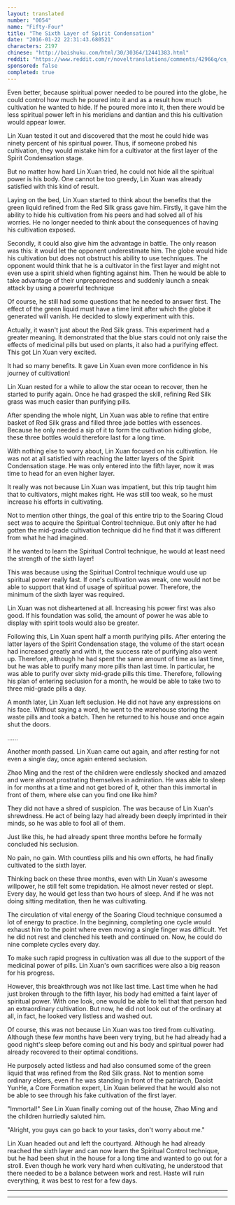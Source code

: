 ```yaml
---
layout: translated
number: "0054"
name: "Fifty-Four"
title: "The Sixth Layer of Spirit Condensation"
date: "2016-01-22 22:31:43.680521"
characters: 2197
chinese: "http://baishuku.com/html/30/30364/12441383.html"
reddit: "https://www.reddit.com/r/noveltranslations/comments/42966q/cn_tempered_immortal_chapter_0054/"
sponsored: false
completed: true
---
```


Even better, because spiritual power needed to be poured into the globe, he could control how much he poured into it and as a result how much cultivation he wanted to hide. If he poured more into it, then there would be less spiritual power left in his meridians and dantian and this his cultivation would appear lower.

Lin Xuan tested it out and discovered that the most he could hide was ninety percent of his spiritual power. Thus, if someone probed his cultivation, they would mistake him for a cultivator at the first layer of the Spirit Condensation stage.

But no matter how hard Lin Xuan tried, he could not hide all the spiritual power is his body. One cannot be too greedy, Lin Xuan was already satisfied with this kind of result.

Laying on the bed, Lin Xuan started to think about the benefits that the green liquid refined from the Red Silk grass gave him. Firstly, it gave him the ability to hide his cultivation from his peers and had solved all of his worries. He no longer needed to think about the consequences of having his cultivation exposed.

Secondly, it could also give him the advantage in battle. The only reason was this: it would let the opponent underestimate him. The globe would hide his cultivation but does not obstruct his ability to use techniques. The opponent would think that he is a cultivator in the first layer and might not even use a spirit shield when fighting against him. Then he would be able to take advantage of their unpreparedness and suddenly launch a sneak attack by using a powerful technique

Of course, he still had some questions that he needed to answer first. The effect of the green liquid must have a time limit after which the globe it generated will vanish. He decided to slowly experiment with this.

Actually, it wasn't just about the Red Silk grass. This experiment had a greater meaning. It demonstrated that the blue stars could not only raise the effects of medicinal pills but used on plants, it also had a purifying effect. This got Lin Xuan very excited.

It had so many benefits. It gave Lin Xuan even more confidence in his journey of cultivation!

Lin Xuan rested for a while to allow the star ocean to recover, then he started to purify again. Once he had grasped the skill, refining Red Silk grass was much easier than purifying pills.

After spending the whole night, Lin Xuan was able to refine that entire basket of Red Silk grass and filled three jade bottles with essences. Because he only needed a sip of it to form the cultivation hiding globe, these three bottles would therefore last for a long time.

With nothing else to worry about, Lin Xuan focused on his cultivation. He was not at all satisfied with reaching the latter layers of the Spirit Condensation stage. He was only entered into the fifth layer, now it was time to head for an even higher layer.

It really was not because Lin Xuan was impatient, but this trip taught him that to cultivators, might makes right. He was still too weak, so he must increase his efforts in cultivating.

Not to mention other things, the goal of this entire trip to the Soaring Cloud sect was to acquire the Spiritual Control technique. But only after he had gotten the mid-grade cultivation technique did he find that it was different from what he had imagined.

If he wanted to learn the Spiritual Control technique, he would at least need the strength of the sixth layer!

This was because using the Spiritual Control technique would use up spiritual power really fast. If one's cultivation was weak, one would not be able to support that kind of usage of spiritual power. Therefore, the minimum of the sixth layer was required.

Lin Xuan was not disheartened at all. Increasing his power first was also good. If his foundation was solid, the amount of power he was able to display with spirit tools would also be greater.

Following this, Lin Xuan spent half a month purifying pills. After entering the latter layers of the Spirit Condensation stage, the volume of the start ocean had increased greatly and with it, the success rate of purifying also went up. Therefore, although he had spent the same amount of time as last time, but he was able to purify many more pills than last time. In particular, he was able to purify over sixty mid-grade pills this time. Therefore, following his plan of entering seclusion for a month, he would be able to take two to three mid-grade pills a day.

A month later, Lin Xuan left seclusion. He did not have any expressions on his face. Without saying a word, he went to the warehouse storing the waste pills and took a batch. Then he returned to his house and once again shut the doors.

......

Another month passed. Lin Xuan came out again, and after resting for not even a single day, once again entered seclusion.

Zhao Ming and the rest of the children were endlessly shocked and amazed and were almost prostrating themselves in admiration. He was able to sleep in for months at a time and not get bored of it, other than this immortal in front of them, where else can you find one like him?

They did not have a shred of suspicion. The was because of Lin Xuan's shrewdness. He act of being lazy had already been deeply imprinted in their minds, so he was able to fool all of them.

Just like this, he had already spent three months before he formally concluded his seclusion.

No pain, no gain. With countless pills and his own efforts, he had finally cultivated to the sixth layer.

Thinking back on these three months, even with Lin Xuan's awesome willpower, he still felt some trepidation. He almost never rested or slept. Every day, he would get less than two hours of sleep. And if he was not doing sitting meditation, then he was cultivating.

The circulation of vital energy of the Soaring Cloud technique consumed a lot of energy to practice. In the beginning, completing one cycle would exhaust him to the point where even moving a single finger was difficult. Yet he did not rest and clenched his teeth and continued on. Now, he could do nine complete cycles every day.

To make such rapid progress in cultivation was all due to the support of the medicinal power of pills. Lin Xuan's own sacrifices were also a big reason for his progress.

However, this breakthrough was not like last time. Last time when he had just broken through to the fifth layer, his body had emitted a faint layer of spiritual power. With one look, one would be able to tell that that person had an extraordinary cultivation. But now, he did not look out of the ordinary at all, in fact, he looked very listless and washed out.

Of course, this was not because Lin Xuan was too tired from cultivating. Although these few months have been very trying, but he had already had a good night's sleep before coming out and his body and spiritual power had already recovered to their optimal conditions.

He purposely acted listless and had also consumed some of the green liquid that was refined from the Red Silk grass. Not to mention some ordinary elders, even if he was standing in front of the patriarch, Daoist YunHe, a Core Formation expert, Lin Xuan believed that he would also not be able to see through his fake cultivation of the first layer.

"Immortal!" See Lin Xuan finally coming out of the house, Zhao Ming and the children hurriedly saluted him.

"Alright, you guys can go back to your tasks, don't worry about me."

Lin Xuan headed out and left the courtyard. Although he had already reached the sixth layer and can now learn the Spiritual Control technique, but he had been shut in the house for a long time and wanted to go out for a stroll. Even though he work very hard when cultivating, he understood that there needed to be a balance between work and rest. Haste will ruin everything, it was best to rest for a few days.

- - -
- - -

